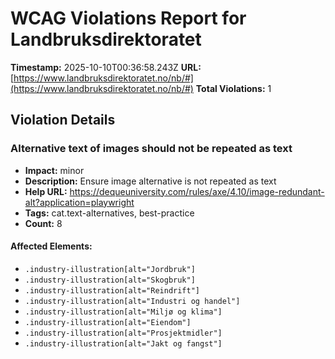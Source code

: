 # WCAG Violations Report for Landbruksdirektoratet

**Timestamp:** 2025-10-10T00:36:58.243Z
**URL:** [https://www.landbruksdirektoratet.no/nb/#](https://www.landbruksdirektoratet.no/nb/#)
**Total Violations:** 1

## Violation Details

### Alternative text of images should not be repeated as text

- **Impact:** minor
- **Description:** Ensure image alternative is not repeated as text
- **Help URL:** https://dequeuniversity.com/rules/axe/4.10/image-redundant-alt?application=playwright
- **Tags:** cat.text-alternatives, best-practice
- **Count:** 8

#### Affected Elements:

- `.industry-illustration[alt="Jordbruk"]`
- `.industry-illustration[alt="Skogbruk"]`
- `.industry-illustration[alt="Reindrift"]`
- `.industry-illustration[alt="Industri og handel"]`
- `.industry-illustration[alt="Miljø og klima"]`
- `.industry-illustration[alt="Eiendom"]`
- `.industry-illustration[alt="Prosjektmidler"]`
- `.industry-illustration[alt="Jakt og fangst"]`
